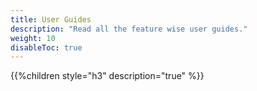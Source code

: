 ```yaml
---
title: User Guides
description: "Read all the feature wise user guides."
weight: 10
disableToc: true
---
```


{{%children style="h3" description="true" %}}  